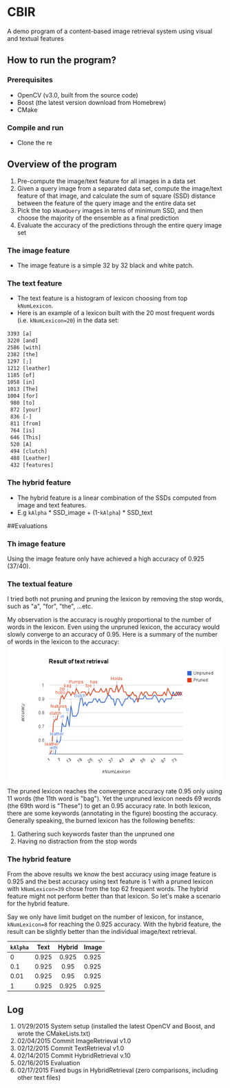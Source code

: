 # CBIR
A demo program of a content-based image retrieval system using visual and textual features

## How to run the program?
### Prerequisites
- OpenCV (v3.0, built from the source code)
- Boost (the latest version download from Homebrew)
- CMake

### Compile and run
- Clone the re



## Overview of the program
1. Pre-compute the image/text feature for all images in a data set
2. Given a query image from a separated data set, compute the image/text feature of that image, and calculate the sum of square (SSD) distance between the feature of the query image and the entire data set
3. Pick the top `kNumQuery` images in terns of minimum SSD, and then choose the majority of the ensemble as a final prediction
4. Evaluate the accuracy of the predictions through the entire query image set

### The image feature
- The image feature is a simple 32 by 32 black and white patch.

### The text feature
- The text feature is a histogram of lexicon choosing from top `kNumLexicon`.
- Here is an example of a lexicon built with the 20 most frequent words (i.e. `kNumLexicon=20`) in the data set:

~~~
3393 [a]
3220 [and]
2586 [with]
2382 [the]
1297 [;]
1212 [leather]
1185 [of]
1058 [in]
1013 [The]
1004 [for]
 980 [to]
 872 [your]
 836 [-]
 811 [from]
 764 [is]
 646 [This]
 520 [A]
 494 [clutch]
 488 [Leather]
 432 [features]
~~~

### The hybrid feature
- The hybrid feature is a linear combination of the SSDs computed from image and text features.
- E.g `kAlpha` * SSD_image + (1-`kAlpha`) * SSD_text


##Evaluations

### Th image feature
Using the image feature only have achieved a high accuracy of 0.925 (37/40).

### The textual feature
I tried both not pruning and pruning the lexicon by removing the stop words, such as "a", "for", "the", ...etc.

My observation is the accuracy is roughly proportional to  the number of words in the lexicon.
Even using the unpruned lexicon, the accuracy would slowly converge to an accuracy of 0.95.
Here is a summary of the number of words in the lexicon to the accuracy:
![kNumLexicon](images/kNumLexicon.png)

The pruned lexicon reaches the convergence accuracy rate 0.95 only using 11 words (the 11th word is "bag").
Yet the unpruned lexicon needs 69 words (the 69th word is "These") to get an 0.95 accuracy rate.
In both lexicon, there are some keywords (annotating in the figure) boosting the accuracy.
Generally speaking, the burned lexicon has the following benefits:
1. Gathering such keywords faster than the unpruned one
2. Having no distraction from the stop words

### The hybrid feature
From the above results we know the best accuracy using image feature is 0.925 and the best accuracy using text feature is 1 with a pruned lexicon with `kNumLexicon=39` chose from the top 62 frequent words.
The hybrid feature might not perform better than that lexicon.
So let's make a scenario for the hybrid feature.

Say we only have limit budget on the number of lexicon, for instance, `kNumLexicon=8` for reaching the 0.925 accuracy.
With the hybrid feature, the result can be slightly better than the individual image/text retrieval.


| `kAlpha` | Text  | Hybrid | Image |
| -------- |:----: |:------:|:------|
| 0        | 0.925 | 0.925  | 0.925 |
| 0.1      | 0.925 | 0.95   | 0.925 |
| 0.01     | 0.925 | 0.95   | 0.925 |
| 1        | 0.925 | 0.925  | 0.925 |


## Log
1. 01/29/2015 System setup (installed the latest OpenCV and Boost, and wrote the CMakeLists.txt)
2. 02/04/2015 Commit ImageRetrieval v1.0
3. 02/12/2015 Commit TextRetrieval v1.0
5. 02/14/2015 Commit HybridRetrieval v.10
6. 02/16/2015 Evaluation
7. 02/17/2015 Fixed bugs in HybridRetrieval (zero comparisons, including other text files)
